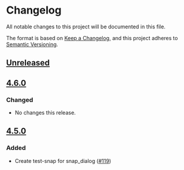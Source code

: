 # Changelog
All notable changes to this project will be documented in this file.

The format is based on [Keep a Changelog](https://keepachangelog.com/en/1.0.0/),
and this project adheres to [Semantic Versioning](https://semver.org/spec/v2.0.0.html).

## [Unreleased]

## [4.6.0]
### Changed
- No changes this release.

## [4.5.0]
### Added
- Create test-snap for snap_dialog ([#119](https://github.com/MetaMask/test-snaps/pull/119))

[Unreleased]: https://github.com/MetaMask/test-snaps/compare/v4.6.0...HEAD
[4.6.0]: https://github.com/MetaMask/test-snaps/compare/v4.5.0...v4.6.0
[4.5.0]: https://github.com/MetaMask/test-snaps/releases/tag/v4.5.0
